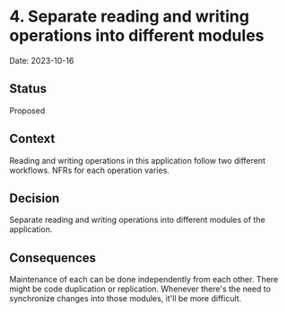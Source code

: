 # 4. Separate reading and writing operations into different modules

Date: 2023-10-16

## Status

Proposed

## Context

Reading and writing operations in this application follow two different workflows.
NFRs for each operation varies.

## Decision

Separate reading and writing operations into different modules of the application.

## Consequences

Maintenance of each can be done independently from each other.
There might be code duplication or replication.
Whenever there's the need to synchronize changes into those modules, it'll be more difficult.
